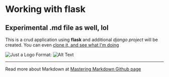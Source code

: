 # Working with flask
## Experimental .md file as well, lol

This is a crud application using **flask** and additional *django project* will be created.
You can even [clone it, and see what I'm doing](http://github.com/sdsanchezm/flask-base-code)

![Just a Logo](/img/logo.png)
Format: ![Alt Text](url)

---
Read more about Markdown at [Mastering Markdown Github page](https://guides.github.com/features/mastering-markdown/)
